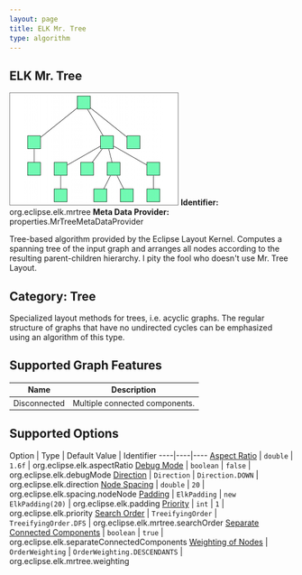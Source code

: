 ```yaml
---
layout: page
title: ELK Mr. Tree
type: algorithm
---
```

## ELK Mr. Tree
![](images/tree.png)
**Identifier:** org.eclipse.elk.mrtree
**Meta Data Provider:** properties.MrTreeMetaDataProvider

Tree-based algorithm provided by the Eclipse Layout Kernel. Computes a spanning tree of the input graph and arranges all nodes according to the resulting parent-children hierarchy. I pity the fool who doesn't use Mr. Tree Layout.

## Category: Tree
Specialized layout methods for trees, i.e. acyclic graphs. The regular structure of graphs that have no undirected cycles can be emphasized using an algorithm of this type.

## Supported Graph Features

Name | Description
----|----
Disconnected | Multiple connected components.

## Supported Options

Option | Type | Default Value | Identifier
----|----|----
[Aspect Ratio](org-eclipse-elk-aspectRatio) | `double` | `1.6f` | org.eclipse.elk.aspectRatio
[Debug Mode](org-eclipse-elk-debugMode) | `boolean` | `false` | org.eclipse.elk.debugMode
[Direction](org-eclipse-elk-direction) | `Direction` | `Direction.DOWN` | org.eclipse.elk.direction
[Node Spacing](org-eclipse-elk-spacing-nodeNode) | `double` | `20` | org.eclipse.elk.spacing.nodeNode
[Padding](org-eclipse-elk-padding) | `ElkPadding` | `new ElkPadding(20)` | org.eclipse.elk.padding
[Priority](org-eclipse-elk-priority) | `int` | `1` | org.eclipse.elk.priority
[Search Order](org-eclipse-elk-mrtree-searchOrder) | `TreeifyingOrder` | `TreeifyingOrder.DFS` | org.eclipse.elk.mrtree.searchOrder
[Separate Connected Components](org-eclipse-elk-separateConnectedComponents) | `boolean` | `true` | org.eclipse.elk.separateConnectedComponents
[Weighting of Nodes](org-eclipse-elk-mrtree-weighting) | `OrderWeighting` | `OrderWeighting.DESCENDANTS` | org.eclipse.elk.mrtree.weighting

